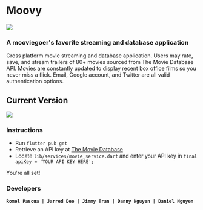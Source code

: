 # Moovy
![](https://i.gyazo.com/457f5fed0a30eefcdf5badf2fd696657.png)

### A mooviegoer's favorite streaming and database application
Cross platform movie streaming and database application. Users may rate, save, and stream trailers of 80+ movies sourced from The Movie Database API. Movies are constantly updated to display recent box office films so you never miss a flick. Email, Google account, and Twitter are all valid authentication options.

## Current Version
![](https://media.giphy.com/media/7bBfO7UazurNafsB0Y/giphy.gif)

### Instructions
- Run `flutter pub get`
- Retrieve an API key at [The Movie Database](https://www.themoviedb.org/)
- Locate `lib/services/movie_service.dart` and enter your API key in `final apiKey = 'YOUR API KEY HERE';`

You're all set!

### Developers
**`Romel Pascua | Jarred Dee | Jimmy Tran | Danny Nguyen | Daniel Nguyen`**
